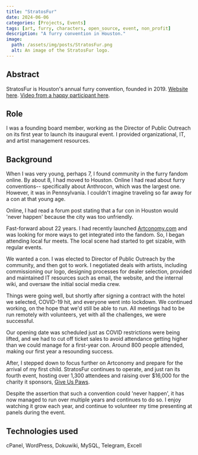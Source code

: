 ```yaml
---
title: "StratosFur"
date: 2024-06-06
categories: [Projects, Events]
tags: [art, furry, characters, open_source, event, non_profit]
description: "A furry convention in Houston."
image:
  path: /assets/img/posts/StratosFur.png
  alt: An image of the StratosFur logo.
---
```


## Abstract

StratosFur is Houston's annual furry convention, founded in 2019. [Website here](https://stratosfur.org/). [Video from a happy participant here](https://www.youtube.com/watch?v=4J8_hGkZYy8).

## Role

I was a founding board member, working as the Director of Public Outreach on its first year to launch its inaugural event. I provided organizational, IT, and artist management resources.

## Background

When I was very young, perhaps 7, I found community in the furry fandom online. By about 8, I had moved to Houston. Online I had read about furry conventions-- specifically about Anthrocon, which was the largest one. However, it was in Pennsylvania. I couldn't imagine traveling so far away for a con at that young age.

Online, I had read a forum post stating that a fur con in Houston would 'never happen' because the city was too unfriendly.

Fast-forward about 22 years. I had recently launched [Artconomy.com](/posts/Artconomy/) and was looking for more ways to get integrated into the fandom. So, I began attending local fur meets. The local scene had started to get sizable, with regular events.

We wanted a con. I was elected to Director of Public Outreach by the community, and then got to work. I negotiated deals with artists, including commissioning our logo, designing processes for dealer selection, provided and maintained IT resources such as email, the website, and the internal wiki, and oversaw the initial social media crew.

Things were going well, but shortly after signing a contract with the hotel we selected, COVID-19 hit, and everyone went into lockdown. We continued working, on the hope that we'd still be able to run. All meetings had to be run remotely with volunteers, yet with all the challenges, we were successful.

Our opening date was scheduled just as COVID restrictions were being lifted, and we had to cut off ticket sales to avoid attendance getting higher than we could manage for a first-year con. Around 800 people attended, making our first year a resounding success.

After, I stepped down to focus further on Artconomy and prepare for the arrival of my first child. StratosFur continues to operate, and just ran its fourth event, hosting over 1,300 attendees and raising over $16,000 for the charity it sponsors, [Give Us Paws](https://www.giveuspaws.org/).

Despite the assertion that such a convention could 'never happen', it has now managed to run over multiple years and continues to do so. I enjoy watching it grow each year, and continue to volunteer my time presenting at panels during the event.

## Technologies used

cPanel, WordPress, Dokuwiki, MySQL, Telegram, Excell
